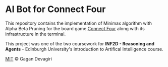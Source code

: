 # AI Bot for Connect Four

This repository contains the implementation of Minimax algorithm with Alpha Beta Pruning for the board game [Connect Four](https://en.wikipedia.org/wiki/Connect_Four) along with its infrastructure in the terminal. 

This project was one of the two coursework for **INF2D - Reasoning and Agents** - Edinburgh University's introduction to Artifical Intelligence course.

[MIT](https://github.com/GaganSD/LICENSE) ©️ Gagan Devagiri 
